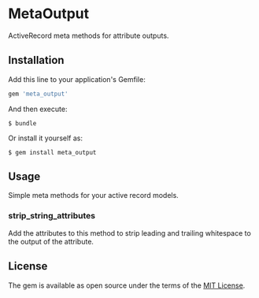 # MetaOutput

ActiveRecord meta methods for attribute outputs.


## Installation

Add this line to your application's Gemfile:

```ruby
gem 'meta_output'
```

And then execute:

    $ bundle

Or install it yourself as:

    $ gem install meta_output

## Usage

Simple meta methods for your active record models.

### strip_string_attributes
Add the attributes to this method to strip leading and trailing whitespace to the output of
the attribute.

## License

The gem is available as open source under the terms of the [MIT License](http://opensource.org/licenses/MIT).

